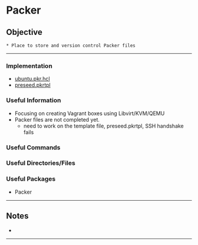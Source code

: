 # Packer

## Objective
	* Place to store and version control Packer files

---

### Implementation
* [ubuntu.pkr.hcl](ubuntu.pkr.hcl)
* [preseed.pkrtpl](preseed.pkrtpl)

### Useful Information
* Focusing on creating Vagrant boxes using Libvirt/KVM/QEMU
* Packer files are not completed yet.
	- need to work on the template file, preseed.pkrtpl, SSH handshake fails

### Useful Commands

### Useful Directories/Files

### Useful Packages
* Packer

---

## Notes
* 


---

